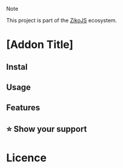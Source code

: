 > [!NOTE]  
> This project is part of the [ZikoJS](https://github.com/zakarialaoui10/ziko.js) ecosystem.

# [Addon Title]

<!-- Overview Or Description-->

## Instal 

## Usage

## Features

## ⭐️ Show your support
# Licence
